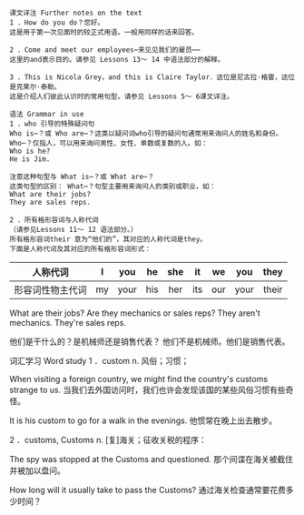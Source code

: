 ```
课文详注 Further notes on the text 
1 ．How do you do？您好。 
这是用于第一次见面时的较正式用语。一般用同样的话来回答。

2 ．Come and meet our employees⋯来见见我们的雇员⋯⋯ 
这里的and表示目的。请参见 Lessons 13～ 14 中语法部分的解释。 

3 ．This is Nicola Grey，and this is Claire Taylor．这位是尼古拉·格雷，这位是克莱尔·泰勒。 
这是介绍人们彼此认识时的常用句型。请参见 Lessons 5～ 6课文详注。 

语法 Grammar in use 
1 ．who 引导的特殊疑问句 
Who is⋯？或 Who are⋯？这类以疑问词who引导的疑问句通常用来询问人的姓名和身份。
Who⋯？仅指人，可以用来询问男性、女性、单数或复数的人。如：
Who is he? 
He is Jim. 

注意这种句型与 What is⋯？或 What are⋯？
这类句型的区别： What⋯？句型主要用来询问人的类别或职业，如： 
What are their jobs? 
They are sales reps.  
```
```
2 ．所有格形容词与人称代词 
（请参见Lessons 11～ 12 语法部分。） 
所有格形容词their 意为“他们的”，其对应的人称代词是they。
下面是人称代词及其对应的所有格形容词形式： 
```
| 人称代词 |   I   |  you  |  he   | she   |  it   |  we   | you   | they |
|:------:|:-----:|:-----:|:-----:|:----:|:----:|:----:|:----:|:----:|
| 形容词性物主代词 | my    | your  | his   | her   | its   | our  | your  | their |


What are their jobs? Are they mechanics or sales reps? 
They aren't mechanics. They're sales reps.

他们是干什么的？是机械师还是销售代表？ 
他们不是机械师。他们是销售代表。 


词汇学习 Word study 
1 ．custom n. 
风俗；习惯； 

When visiting a foreign country, we might find the country's customs strange to us. 
当我们去外国访问时，我们也许会发现该国的某些风俗习惯有些奇怪。 

It is his custom to go for a walk in the evenings. 
他惯常在晚上出去散步。 

2 ．customs, Customs n. [复]海关；征收关税的程序： 

The spy was stopped at the Customs and questioned. 
那个间谍在海关被截住并被加以盘问。 

How long will it usually take to pass the Customs? 
通过海关检查通常要花费多少时间？ 